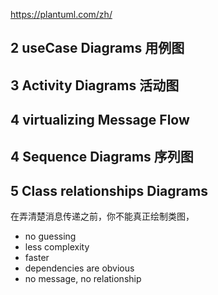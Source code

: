 
https://plantuml.com/zh/

## 2 useCase Diagrams 用例图

## 3 Activity Diagrams 活动图

## 4 virtualizing Message Flow

## 4 Sequence Diagrams  序列图



## 5  Class relationships Diagrams

在弄清楚消息传递之前，你不能真正绘制类图，


- no guessing
- less complexity
- faster
- dependencies are obvious
- no message, no relationship